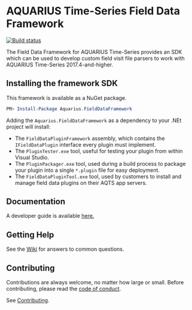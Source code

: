 # AQUARIUS Time-Series Field Data Framework

[![Build status](https://ci.appveyor.com/api/projects/status/eyoi121elrhtynw3/branch/master?svg=true)](https://ci.appveyor.com/project/SystemsAdministrator/aquarius-field-data-framework/branch/master)

The Field Data Framework for AQUARIUS Time-Series provides an SDK which can be used to develop custom field visit file parsers to work with AQUARIUS Time-Series 2017.4-and-higher.

## Installing the framework SDK

This framework is available as a NuGet package.

```Powershell
PM> Install-Package Aquarius.FieldDataFramework
```

Adding the `Aquarius.FieldDataFramework` as a dependency to your .NEt project will install:
- The `FieldDataPluginFramework` assembly, which contains the `IFieldDataPlugin` interface every plugin must implement.
- The `PluginTester.exe` tool, useful for testing your plugin from within Visual Studio.
- The `PluginPackager.exe` tool, used during a build process to package your plugin into a single `*.plugin` file for easy deployment.
- The `FieldDataPluginTool.exe` tool, used by customers to install and manage field data plugins on their AQTS app servers.

## Documentation

A developer guide is available [here.](docs/AQUARIUSDeveloperGuideFieldDataPluginFramework.pdf)

## Getting Help

See the [Wiki](https://github.com/AquaticInformatics/aquarius-field-data-framework/wiki) for answers to common questions.

## Contributing

Contributions are always welcome, no matter how large or small. Before contributing, please read the [code of conduct](CODE_OF_CONDUCT.md).

See [Contributing](CONTRIBUTING.md).